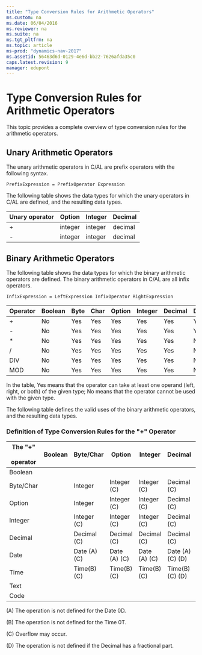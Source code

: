 ```yaml
---
title: "Type Conversion Rules for Arithmetic Operators"
ms.custom: na
ms.date: 06/04/2016
ms.reviewer: na
ms.suite: na
ms.tgt_pltfrm: na
ms.topic: article
ms-prod: "dynamics-nav-2017"
ms.assetid: 56463d6d-0129-4e6d-bb22-7626afda35c0
caps.latest.revision: 9
manager: edupont
---
```

# Type Conversion Rules for Arithmetic Operators
This topic provides a complete overview of type conversion rules for the arithmetic operators.  
  
## Unary Arithmetic Operators  
 The unary arithmetic operators in C/AL are prefix operators with the following syntax.  
  
```  
PrefixExpression = PrefixOperator Expression  
```  
  
 The following table shows the data types for which the unary operators in C/AL are defined, and the resulting data types.  
  
|Unary operator|Option|Integer|Decimal|  
|--------------------|------------|-------------|-------------|  
|+|integer|integer|decimal|  
|-|integer|integer|decimal|  
  
## Binary Arithmetic Operators  
 The following table shows the data types for which the binary arithmetic operators are defined. The binary arithmetic operators in C/AL are all infix operators.  
  
```  
InfixExpression = LeftExpression InfixOperator RightExpression  
```  
  
|Operator|Boolean|Byte|Char|Option|Integer|Decimal|Date|Time|Text|Code|  
|--------------|-------------|----------|----------|------------|-------------|-------------|----------|----------|----------|----------|  
|+|No|Yes|Yes|Yes|Yes|Yes|Yes|Yes|Yes|Yes|  
|-|No|Yes|Yes|Yes|Yes|Yes|Yes|Yes|No|No|  
|\*|No|Yes|Yes|Yes|Yes|Yes|No|No|No|No|  
|\/|No|Yes|Yes|Yes|Yes|Yes|No|No|No|No|  
|DIV|No|Yes|Yes|Yes|Yes|Yes|No|No|No|No|  
|MOD|No|Yes|Yes|Yes|Yes|Yes|No|No|No|No|  
  
 In the table, Yes means that the operator can take at least one operand \(left, right, or both\) of the given type; No means that the operator cannot be used with the given type.  
  
 The following table defines the valid uses of the binary arithmetic operators, and the resulting data types.  
  
### Definition of Type Conversion Rules for the "+" Operator  
  
|The "+"<br /><br /> operator|Boolean|Byte\/Char|Option|Integer|Decimal|Date|Time|Text|Code|  
|---------------------------|-------------|----------------|------------|-------------|-------------|----------|----------|----------|----------|  
|Boolean||||||||||  
|Byte\/Char||Integer|Integer \(C\)|Integer \(C\)|Decimal \(C\)|||||  
|Option||Integer|Integer \(C\)|Integer \(C\)|Decimal \(C\)|||||  
|Integer||Integer \(C\)|Integer \(C\)|Integer \(C\)|Decimal \(C\)|||||  
|Decimal||Decimal \(C\)|Decimal \(C\)|Decimal \(C\)|Decimal \(C\)|||||  
|Date||Date \(A\) \(C\)|Date \(A\) \(C\)|Date \(A\) \(C\)|Date \(A\) \(C\) \(D\)|||||  
|Time||Time\(B\) \(C\)|Time\(B\) \(C\)|Time\(B\) \(C\)|Time\(B\) \(C\) \(D\)|||||  
|Text||||||||Text|Text|  
|Code||||||||Text|Code|  
  
 \(A\) The operation is not defined for the Date 0D.  
  
 \(B\) The operation is not defined for the Time 0T.  
  
 \(C\) Overflow may occur.  
  
 \(D\) The operation is not defined if the Decimal has a fractional part.